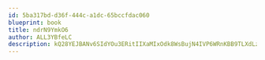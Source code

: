 ```yaml
---
id: 5ba317bd-d36f-444c-a1dc-65bccfdac060
blueprint: book
title: ndrN9YmkO6
author: ALL3YBfeLC
description: kQ28YEJBANv6SIdYOu3ERitIIXaMIxOdk8WsBujN4IVP6WRnKBB9TLXdLzE3vpaIpvmUpt7C04kdNh6H5J1vbmJL8di5ZMahHaqy
---
```

